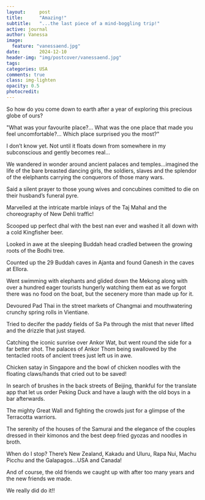 ```yaml
---
layout:     post
title:      "Amazing!"
subtitle:   "...the last piece of a mind-boggling trip!"
active: journal
author: Vanessa
image:
  feature: "vanessaend.jpg"
date:       2024-12-10
header-img: "img/postcover/vanessaend.jpg"
tags: 
categories: USA 
comments: true
class: img-lighten 
opacity: 0.5
photocredit:
---
```


So how do you come down to earth after a year of exploring this precious globe of ours?

"What was your favourite place?… What was the one place that made you feel uncomfortable?… Which place surprised you the most?"

I don’t know yet. Not until it floats down from somewhere in my subconscious and gently becomes real…


We wandered in wonder around ancient palaces and temples…imagined the life of the bare breasted dancing girls, the soldiers, slaves and the splendor of the elelphants carrying the conquerors of those many wars. 

Said a silent prayer to those young wives and concubines comitted to die on their husband’s funeral pyre.

Marvelled at the intricate marble inlays of the Taj Mahal and the choreography of New Dehli traffic!

Scooped up perfect dhal with the best nan ever and washed it all down with a cold 	Kingfisher beer. 

Looked in awe at the sleeping Buddah head cradled between the growing roots of the Bodhi tree.

Counted up the 29 Buddah caves in Ajanta and found Ganesh in the caves at Ellora.

Went swimming with elephants and glided down the Mekong along with over a hundred eager tourists hungerly watching them eat as we forgot there was no food on the boat, but the secenery more than made up for it.

Devoured Pad Thai in the street markets of Changmai and mouthwatering crunchy spring rolls in Vientiane.

Tried to decifer the paddy fields of Sa Pa through the mist that never lifted and the drizzle that just stayed.

Catching the iconic sunrise over Ankor Wat, but went round the side for a far better shot. The palaces of Ankor Thom being swallowed by the tentacled roots of ancient trees just left us in awe. 

Chicken satay in Singapore and the bowl of chicken noodles with the floating claws/hands that cried out to be saved!

In search of brushes in the back streets of Beijing, thankful for the translate app that let us order Peking Duck and have a laugh with the old boys in a bar afterwards.

The mighty Great Wall and fighting the crowds just for a glimpse of the Terracotta warriors. 

The serenity of the houses of the Samurai and the elegance of the couples dressed in their kimonos and the best deep fried gyozas and noodles in broth.

When do I stop?  There’s  New Zealand, Kakadu and Uluru, Rapa Nui, Machu Picchu
and the Galapagos…USA and Canada!

And of course, the old friends we caught up with after too many years and the new friends we made.

We really did do it!!